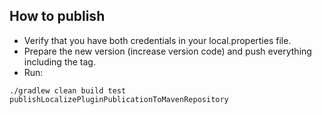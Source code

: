 ## How to publish

* Verify that you have both credentials in your local.properties file.
* Prepare the new version (increase version code) and push everything including the tag.
* Run:
```shell
./gradlew clean build test publishLocalizePluginPublicationToMavenRepository
```
